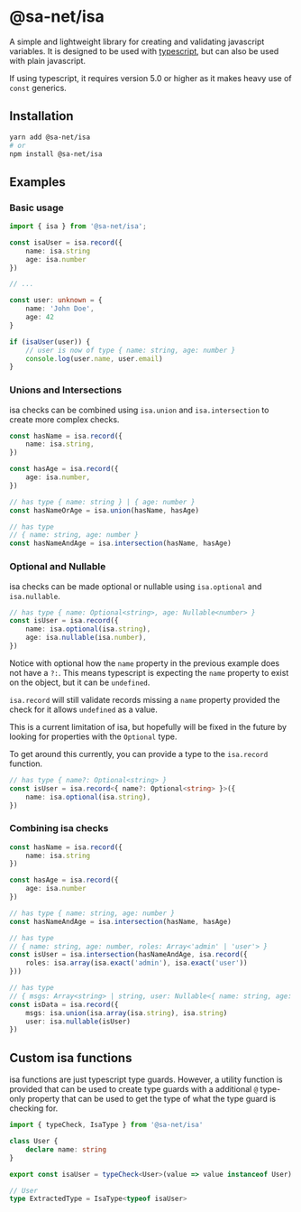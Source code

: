 # @sa-net/isa

A simple and lightweight library for creating and validating javascript variables. It is designed to be used with [typescript](https://www.typescriptlang.org/), but can also be used with plain javascript.

If using typescript, it requires version 5.0 or higher as it makes heavy use of `const` generics.

## Installation

```bash
yarn add @sa-net/isa
# or
npm install @sa-net/isa
```

## Examples

### Basic usage

```typescript
import { isa } from '@sa-net/isa';

const isaUser = isa.record({
	name: isa.string
	age: isa.number
})

// ...

const user: unknown = {
	name: 'John Doe',
	age: 42
}

if (isaUser(user)) {
	// user is now of type { name: string, age: number }
	console.log(user.name, user.email)
}
```

### Unions and Intersections

isa checks can be combined using `isa.union` and `isa.intersection` to create more complex checks.

```typescript
const hasName = isa.record({
	name: isa.string,
})

const hasAge = isa.record({
	age: isa.number,
})

// has type { name: string } | { age: number }
const hasNameOrAge = isa.union(hasName, hasAge)

// has type
// { name: string, age: number }
const hasNameAndAge = isa.intersection(hasName, hasAge)
```

### Optional and Nullable

isa checks can be made optional or nullable using `isa.optional` and `isa.nullable`.

```typescript
// has type { name: Optional<string>, age: Nullable<number> }
const isUser = isa.record({
	name: isa.optional(isa.string),
	age: isa.nullable(isa.number),
})
```

Notice with optional how the `name` property in the previous example does not have a `?:`. This means typescript is expecting the `name` property to exist on the object, but it can be `undefined`.

`isa.record` will still validate records missing a `name` property provided the check for it allows `undefined` as a value.

This is a current limitation of isa, but hopefully will be fixed in the future by looking for properties with the `Optional` type.

To get around this currently, you can provide a type to the `isa.record` function.

```typescript
// has type { name?: Optional<string> }
const isUser = isa.record<{ name?: Optional<string> }>({
	name: isa.optional(isa.string),
})
```

### Combining isa checks

```typescript
const hasName = isa.record({
	name: isa.string
})

const hasAge = isa.record({
	age: isa.number
})

// has type { name: string, age: number }
const hasNameAndAge = isa.intersection(hasName, hasAge)

// has type
// { name: string, age: number, roles: Array<'admin' | 'user'> }
const isUser = isa.intersection(hasNameAndAge, isa.record({
	roles: isa.array(isa.exact('admin'), isa.exact('user'))
}))

// has type
// { msgs: Array<string> | string, user: Nullable<{ name: string, age: number, roles: Array<'admin' | 'user'> }> }
const isData = isa.record({
	msgs: isa.union(isa.array(isa.string), isa.string)
	user: isa.nullable(isUser)
})
```

## Custom isa functions

isa functions are just typescript type guards. However, a utility function is provided that can be used to create type guards with a additional `@` type-only property that can be used to get the type of what the type guard is checking for.

```typescript
import { typeCheck, IsaType } from '@sa-net/isa'

class User {
	declare name: string
}

export const isaUser = typeCheck<User>(value => value instanceof User)

// User
type ExtractedType = IsaType<typeof isaUser>
```
